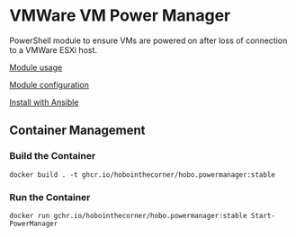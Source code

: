 # VMWare VM Power Manager
PowerShell module to ensure VMs are powered on after loss of connection to a VMWare ESXi host.

[Module usage](Hobo.PowerManager/README.md)

[Module configuration](Hobo.PowerManager/CONFIG.md)

[Install with Ansible](ansible/README.md)

## Container Management
### Build the Container
`docker build . -t ghcr.io/hobointhecorner/hobo.powermanager:stable`

### Run the Container
`docker run gchr.io/hobointhecorner/hobo.powermanager:stable Start-PowerManager`
